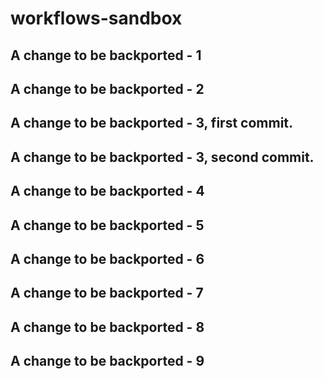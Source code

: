 # workflows-sandbox

## A change to be backported - 1
## A change to be backported - 2
## A change to be backported - 3, first commit.
## A change to be backported - 3, second commit.
## A change to be backported - 4
## A change to be backported - 5
## A change to be backported - 6
## A change to be backported - 7
## A change to be backported - 8
## A change to be backported - 9

